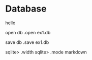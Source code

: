 # Database

hello

open db
.open ex1.db

save db
.save ex1.db

sqlite> .width
sqlite> .mode markdown
